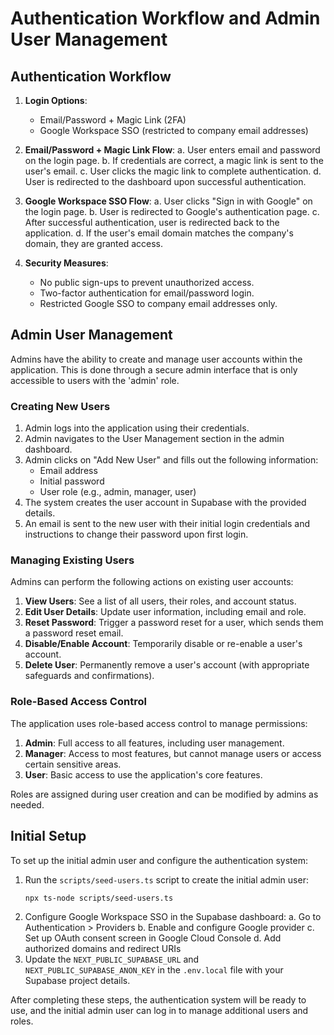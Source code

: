 # Authentication Workflow and Admin User Management

## Authentication Workflow

1. **Login Options**:
   - Email/Password + Magic Link (2FA)
   - Google Workspace SSO (restricted to company email addresses)

2. **Email/Password + Magic Link Flow**:
   a. User enters email and password on the login page.
   b. If credentials are correct, a magic link is sent to the user's email.
   c. User clicks the magic link to complete authentication.
   d. User is redirected to the dashboard upon successful authentication.

3. **Google Workspace SSO Flow**:
   a. User clicks "Sign in with Google" on the login page.
   b. User is redirected to Google's authentication page.
   c. After successful authentication, user is redirected back to the application.
   d. If the user's email domain matches the company's domain, they are granted access.

4. **Security Measures**:
   - No public sign-ups to prevent unauthorized access.
   - Two-factor authentication for email/password login.
   - Restricted Google SSO to company email addresses only.

## Admin User Management

Admins have the ability to create and manage user accounts within the application. This is done through a secure admin interface that is only accessible to users with the 'admin' role.

### Creating New Users

1. Admin logs into the application using their credentials.
2. Admin navigates to the User Management section in the admin dashboard.
3. Admin clicks on "Add New User" and fills out the following information:
   - Email address
   - Initial password
   - User role (e.g., admin, manager, user)
4. The system creates the user account in Supabase with the provided details.
5. An email is sent to the new user with their initial login credentials and instructions to change their password upon first login.

### Managing Existing Users

Admins can perform the following actions on existing user accounts:

1. **View Users**: See a list of all users, their roles, and account status.
2. **Edit User Details**: Update user information, including email and role.
3. **Reset Password**: Trigger a password reset for a user, which sends them a password reset email.
4. **Disable/Enable Account**: Temporarily disable or re-enable a user's account.
5. **Delete User**: Permanently remove a user's account (with appropriate safeguards and confirmations).

### Role-Based Access Control

The application uses role-based access control to manage permissions:

1. **Admin**: Full access to all features, including user management.
2. **Manager**: Access to most features, but cannot manage users or access certain sensitive areas.
3. **User**: Basic access to use the application's core features.

Roles are assigned during user creation and can be modified by admins as needed.

## Initial Setup

To set up the initial admin user and configure the authentication system:

1. Run the `scripts/seed-users.ts` script to create the initial admin user:
   ```
   npx ts-node scripts/seed-users.ts
   ```
2. Configure Google Workspace SSO in the Supabase dashboard:
   a. Go to Authentication > Providers
   b. Enable and configure Google provider
   c. Set up OAuth consent screen in Google Cloud Console
   d. Add authorized domains and redirect URIs
3. Update the `NEXT_PUBLIC_SUPABASE_URL` and `NEXT_PUBLIC_SUPABASE_ANON_KEY` in the `.env.local` file with your Supabase project details.

After completing these steps, the authentication system will be ready to use, and the initial admin user can log in to manage additional users and roles.
